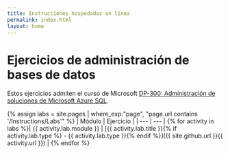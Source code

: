 ```yaml
---
title: Instrucciones hospedadas en línea
permalink: index.html
layout: home
---
```


# Ejercicios de administración de bases de datos

Estos ejercicios admiten el curso de Microsoft [DP-300: Administración de soluciones de Microsoft Azure SQL](https://docs.microsoft.com/training/courses/dp-300t00).

{% assign labs = site.pages | where_exp:"page", "page.url contains '/Instructions/Labs'" %}
| Módulo | Ejercicio |
| --- | --- | 
{% for activity in labs  %}| {{ activity.lab.module }} | [{{ activity.lab.title }}{% if activity.lab.type %} - {{ activity.lab.type }}{% endif %}]({{ site.github.url }}{{ activity.url }}) |
{% endfor %}


